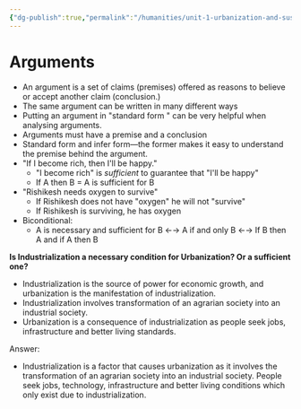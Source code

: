 ```yaml
---
{"dg-publish":true,"permalink":"/humanities/unit-1-urbanization-and-sustainability/class-notes-and-work/8-26-07-2022-arguments-industrialization-and-urbanization/","dgHomeLink":true,"dgPassFrontmatter":false,"dgShowLocalGraph":true}
---
```


# Arguments
- An argument is a set of claims (premises) offered as reasons to believe or accept another claim (conclusion.)
- The same argument can be written in many different ways
- Putting an argument in "standard form " can be very helpful when analysing arguments.
- Arguments  must have a premise and a conclusion
- Standard form and infer form—the former makes it easy to understand the premise behind the argument.
- "If I become rich, then I'll be happy."
	- "I become rich" is *sufficient* to guarantee that "I'll be happy"
	- If A then B = A is sufficient for B
- "Rishikesh needs oxygen to survive"
	- If Rishikesh does not have "oxygen" he will not "survive"
	- If Rishikesh is surviving, he has oxygen
- Biconditional:
	- A is necessary and sufficient for B ←→ A if and only B ←→ If B then A and if A then B


**Is Industrialization a necessary condition for Urbanization? Or a sufficient one?**
- Industrialization is the source of power for economic growth, and urbanization is the manifestation of industrialization. 
- Industrialization involves transformation of an agrarian society into an industrial society.
- Urbanization is a consequence of industrialization as people seek jobs, infrastructure and better living standards.


Answer: 
- Industrialization is a factor that causes urbanization as it involves the transformation of an agrarian society into an industrial society. People seek jobs, technology, infrastructure and better living conditions which only exist due to industrialization.